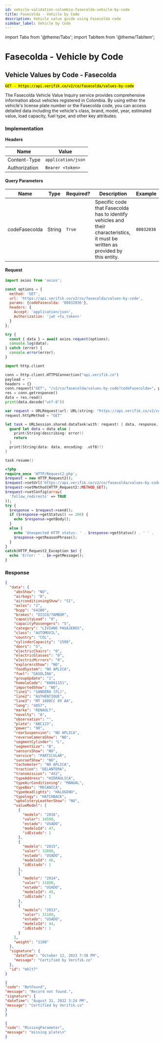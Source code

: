```yaml
---
id: vehicle-validation-colombia-fasecolda-vehicle-by-code
title: Fasecolda - Vehicle by Code
description: Vehicle value guide using Fasecolda code
sidebar_label: Vehicle by Code
---
```


import Tabs from '@theme/Tabs';
import TabItem from '@theme/TabItem';

# Fasecolda - Vehicle by Code

## Vehicle Values by Code - Fasecolda

<mark>`GET - https://api.verifik.co/v2/co/fasecolda/values-by-code`</mark>

The Fasecolda Vehicle Value Inquiry service provides comprehensive information about vehicles registered in Colombia. By using either the vehicle's license plate number or the Fasecolda code, you can access detailed data including the vehicle's class, brand, model, year, estimated value, load capacity, fuel type, and other key attributes.

### Implementation

**Headers**

| Name          | Value              |
| ------------- | ------------------ |
| Content-Type  | `application/json` |
| Authorization | `Bearer <token>`   |

#### Query Parameters

| Name | Type | Required? | Description | Example |
|------|------|-----------|-------------|---------|
| codeFasecolda | String | `True` | Specific code that Fasecolda has to identify vehicles and their characteristics, it must be written as provided by this entity. | `08032036` |

#### **Request**

<Tabs>
<TabItem value="javascript" label="JavaScript" default>

```javascript
import axios from 'axios';

const options = {
  method: 'GET',
  url: 'https://api.verifik.co/v2/co/fasecolda/values-by-code',
  params: {codeFasecolda: '08032036'},
  headers: {
    Accept: 'application/json',
    Authorization: 'jwt <tu_token>'
  }
};

try {
  const { data } = await axios.request(options);
  console.log(data);
} catch (error) {
  console.error(error);
}
```

</TabItem>

<TabItem value="python" label="Python">

```python
import http.client

conn = http.client.HTTPSConnection("api.verifik.co")
payload = ''
headers = {}
conn.request("GET", "/v2/co/fasecolda/values-by-code?codeFasecolda=", payload, headers)
res = conn.getresponse()
data = res.read()
print(data.decode("utf-8"))
```

</TabItem>

<TabItem value="swift" label="Swift">

```swift
var request = URLRequest(url: URL(string: "https://api.verifik.co/v2/co/fasecolda/values-by-code?codeFasecolda=")!,timeoutInterval: Double.infinity)
request.httpMethod = "GET"

let task = URLSession.shared.dataTask(with: request) { data, response, error in 
  guard let data = data else {
    print(String(describing: error))
    return
  }
  print(String(data: data, encoding: .utf8)!)
}

task.resume()
```

</TabItem>

<TabItem value="php" label="PHP">

```php
<?php
require_once 'HTTP/Request2.php';
$request = new HTTP_Request2();
$request->setUrl('https://api.verifik.co/v2/co/fasecolda/values-by-code?codeFasecolda=');
$request->setMethod(HTTP_Request2::METHOD_GET);
$request->setConfig(array(
  'follow_redirects' => TRUE
));
try {
  $response = $request->send();
  if ($response->getStatus() == 200) {
    echo $response->getBody();
  }
  else {
    echo 'Unexpected HTTP status: ' . $response->getStatus() . ' ' .
    $response->getReasonPhrase();
  }
}
catch(HTTP_Request2_Exception $e) {
  echo 'Error: ' . $e->getMessage();
}
```

</TabItem>
</Tabs>

### **Response**

<Tabs>
<TabItem value="200" label="200" default>

```json
{
  "data": {
    "absShow": "NO",
    "airbags": "0",
    "airconditioningShow": "SI",
    "axles": "2",
    "bcpp": "64200",
    "brakes": "DISCO/TAMBOR",
    "capacityLoad": "0",
    "capacityPassengers": "5",
    "category": "LIVIANO PASAJEROS",
    "class": "AUTOMOVIL",
    "country": "COL",
    "cylinderCapacity": "1598",
    "doors": "5",
    "electricChairs": "0",
    "electricGlasses": "0",
    "electricMirrors": "0",
    "explorersShow": "NO",
    "foodSystem": "NO APLICA",
    "fuel": "GASOLINA",
    "groupUpdate": "1",
    "homoloCode": "08001151",
    "importedShow": "NO",
    "line1": "SANDERO [FL]",
    "line2": "AUTHENTIQUE",
    "line3": "MT 1600CC 8V AA",
    "long": "4057",
    "marke": "RENAULT",
    "novelty": "A",
    "observation": "",
    "plate": "ABC123",
    "power": "90",
    "rearSuspension": "NO APLICA",
    "reverseCameraShow": "NO",
    "segmentCylinder": "L",
    "segmentSize": "B",
    "sensorsShow": "NO",
    "service": "PARTICULAR",
    "sunroofShow": "NO",
    "tachometer": "NO APLICA",
    "traction": "DELANTERA",
    "transmission": "4X2",
    "typeAddress": "HIDRÁULICA",
    "typeAirConditioning": "MANUAL",
    "typeBox": "MECANICA",
    "typeHeadlights": "HALOGENO",
    "typology": "HATCHBACK",
    "upholsteryLeatherShow": "NO",
    "valueModel": [
      {
        "modelo": "2016",
        "valor": 34500,
        "estado": "USADO",
        "modeloId": 47,
        "idEstado": 1
      },
      {
        "modelo": "2015",
        "valor": 32800,
        "estado": "USADO",
        "modeloId": 46,
        "idEstado": 1
      },
      {
        "modelo": "2014",
        "valor": 31800,
        "estado": "USADO",
        "modeloId": 45,
        "idEstado": 1
      },
      {
        "modelo": "2013",
        "valor": 31100,
        "estado": "USADO",
        "modeloId": 44,
        "idEstado": 1
      }
    ],
    "weight": "1108"
  },
  "signature": {
    "dateTime": "October 12, 2023 7:38 PM",
    "message": "Certified by Verifik.co"
  },
  "id": "mhlt7"
}
```

</TabItem>

<TabItem value="404" label="404">

```json
{
"code": "NotFound",
"message": "Record not found.",
"signature": {
"dateTime": "August 31, 2022 3:24 PM",
"message": "Certified by Verifik.co"
}
}
```

</TabItem>

<TabItem value="409" label="409">

```json
{
"code": "MissingParameter",
"message": "missing plate\n"
}
```

</TabItem>
</Tabs>
